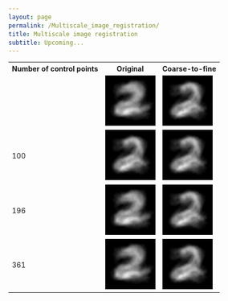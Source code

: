 ```yaml
---
layout: page
permalink: /Multiscale_image_registration/
title: Multiscale image registration
subtitle: Upcoming...
---
```


<table>
<tr>
   <th> Number of control points </th>

<th>      Original      </th>
<th>      Coarse-to-fine      </th>
</tr>
   
   <tr>
<td> </td>
    
<td>
<img src="/assets/img/digit_no_ctf_k4_fold_5.gif" alt="drawing" width="100"/>
</td>
 
<td>
<img src="/assets/img/digit_ctf_cv_k4_fold_5.gif" alt="drawing" width="100"/>
</td>
 
</tr>
 
 
  <tr>
 <td>100</td>

<td>
<img src="/assets/img/digit_no_ctf_cv_k3_fold_5.gif" alt="drawing" width="100"/>
</td>
 
<td>
<img src="/assets/img/digit_ctf_cv_k3_fold_5.gif" alt="drawing" width="100"/>
</td>
 
</tr>

   <tr>
      <td>196</td>
 
<td>
<img src="/assets/img/digit_no_ctf_k2_fold_5.gif" alt="drawing" width="100"/>
</td>
 
<td>
<img src="/assets/img/digit_ctf_cv_k2_fold_5.gif" alt="drawing" width="100"/>
</td>
 
</tr>
 
 
 <tr>
   <td>361</td>

 
<td>
<img src="/assets/img/digit_no_ctf_k1.5_fold_5.gif" alt="drawing" width="100"/>
</td>
 
<td>
<img src="/assets/img/digit_ctf_cv_k1.5_fold_5.gif" alt="drawing" width="100"/>

</td>
 
</tr>
 <tr>


 
</table>

 




